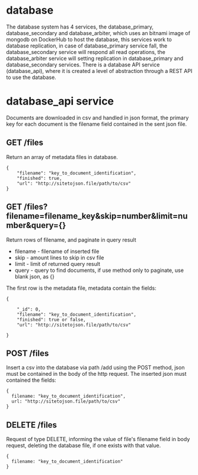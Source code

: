 # database

The database system has 4 services, the database_primary, database_secondary and database_arbiter, which uses an bitnami image of mongodb on DockerHub to host the database, this services work to database replication, in case of database_primary service fall, the database_secondary service will respond all read operations, the database_arbiter service will setting replication in database_primary and database_secondary services. There is a database API service (database_api), where it is created a level of abstraction through a REST API to use the database.

# database_api service
Documents are downloaded in csv and handled in json format, the primary key for each document is the filename field contained in the sent json file.

## GET /files
Return an array of metadata files in database.
```
{
	"filename": "key_to_document_identification",
	"finished": true,
	"url": "http://sitetojson.file/path/to/csv"
}
```

## GET /files?filename=filename_key&skip=number&limit=number&query={}
Return rows of filename, and paginate in query result

* filename - filename of inserted file
* skip - amount lines to skip in csv file
* limit - limit of returned query result
* query - query to find documents, if use method only to paginate, use blank json, as {}

The first row is the metadata file, metadata contain the fields:
```
{

	"_id": 0,
	"filename": "key_to_document_identification",
	"finished": true or false,
	"url": "http://sitetojson.file/path/to/csv"
        
}
```
## POST /files
Insert a csv into the database via path /add using the POST method, json must be contained in the body of the http request.
The inserted json must contained the fields: 
```
{
  filename: "key_to_document_identification",
  url: "http://sitetojson.file/path/to/csv"
}
```

## DELETE /files
Request of type DELETE, informing the value of file's filename field in body request, deleting the database file, if one exists with that value.
```
{
  filename: "key_to_document_identification"
}
```

